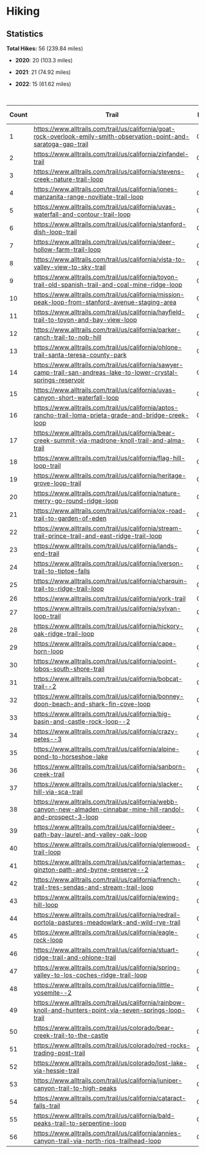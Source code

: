 
# Hiking

## Statistics

**Total Hikes:** 56 (239.84 miles)

* **2020**: 20 (103.3 miles)

* **2021**: 21 (74.92 miles)

* **2022**: 15 (61.62 miles)


<br>

| Count | Trail | Location | Distance (Miles) | Date Completed |
| ----- | ----- | ----- | ----- | ----- |
| 1 | https://www.alltrails.com/trail/us/california/goat-rock-overlook-emily-smith-observation-point-and-saratoga-gap-trail | California | 3.44 | 7/12/2020 |
| 2 | https://www.alltrails.com/trail/us/california/zinfandel-trail | California | 5.39 | 7/19/2020 |
| 3 | https://www.alltrails.com/trail/us/california/stevens-creek-nature-trail-loop | California | 3.8 | 7/26/2020 |
| 4 | https://www.alltrails.com/trail/us/california/jones-manzanita-range-novitiate-trail-loop | California | 4 | 8/2/2020 |
| 5 | https://www.alltrails.com/trail/us/california/uvas-waterfall-and-contour-trail-loop | California | 3.5 | 8/9/2020 |
| 6 | https://www.alltrails.com/trail/us/california/stanford-dish-loop-trail | California | 4 | 8/30/2020 |
| 7 | https://www.alltrails.com/trail/us/california/deer-hollow-farm-trail-loop | California | 4.69 | 9/7/2020 |
| 8 | https://www.alltrails.com/trail/us/california/vista-to-valley-view-to-sky-trail | California | 4 | 9/27/2020 |
| 9 | https://www.alltrails.com/trail/us/california/toyon-trail-old-spanish-trail-and-coal-mine-ridge-loop | California | 5 | 10/4/2020 |
| 10 | https://www.alltrails.com/trail/us/california/mission-peak-loop-from-stanford-avenue-staging-area | California | 8.5 | 10/11/2020 |
| 11 | https://www.alltrails.com/trail/us/california/hayfield-trail-to-toyon-and-bay-view-loop | California | 4.77 | 10/18/2020 |
| 12 | https://www.alltrails.com/trail/us/california/parker-ranch-trail-to-nob-hill | California | 5.13 | 10/25/2020 |
| 13 | https://www.alltrails.com/trail/us/california/ohlone-trail-santa-teresa-county-park | California | 3.91 | 11/8/2020 |
| 14 | https://www.alltrails.com/trail/us/california/sawyer-camp-trail-san-andreas-lake-to-lower-crystal-springs-reservoir | California | 4.71 | 11/25/2020 |
| 15 | https://www.alltrails.com/trail/us/california/uvas-canyon-short-waterfall-loop | California | 1.6 | 12/20/2020 |
| 16 | https://www.alltrails.com/trail/us/california/aptos-rancho-trail-loma-prieta-grade-and-bridge-creek-loop | California | 12.5 | 12/21/2020 |
| 17 | https://www.alltrails.com/trail/us/california/bear-creek-summit-via-madrone-knoll-trail-and-alma-trail | California | 8.3 | 12/23/2020 |
| 18 | https://www.alltrails.com/trail/us/california/flag-hill-loop-trail | California | 4.74 | 12/24/2020 |
| 19 | https://www.alltrails.com/trail/us/california/heritage-grove-loop-trail | California | 4.82 | 12/27/2020 |
| 20 | https://www.alltrails.com/trail/us/california/nature-merry-go-round-ridge-loop | California | 6.5 | 12/29/2020 |
| 21 | https://www.alltrails.com/trail/us/california/ox-road-trail-to-garden-of-eden | California | 2.24 | 1/1/2021 |
| 22 | https://www.alltrails.com/trail/us/california/stream-trail-prince-trail-and-east-ridge-trail-loop | California | 2 | 1/17/2021 |
| 23 | https://www.alltrails.com/trail/us/california/lands-end-trail | California | 2.2 | 2/14/2021 |
| 24 | https://www.alltrails.com/trail/us/california/iverson-trail-to-tiptoe-falls | California | 2.95 | 4/11/2021 |
| 25 | https://www.alltrails.com/trail/us/california/charquin-trail-to-ridge-trail-loop | California | 4 | 4/18/2021 |
| 26 | https://www.alltrails.com/trail/us/california/york-trail | California | 2.86 | 5/2/2021 |
| 27 | https://www.alltrails.com/trail/us/california/sylvan-loop-trail | California | 3.4 | 5/9/2021 |
| 28 | https://www.alltrails.com/trail/us/california/hickory-oak-ridge-trail-loop | California | 1.72 | 5/16/2021 |
| 29 | https://www.alltrails.com/trail/us/california/cape-horn-loop | California | 4.27 | 5/31/2021 |
| 30 | https://www.alltrails.com/trail/us/california/point-lobos-south-shore-trail | California | 3.53 | 6/12/2021 |
| 31 | https://www.alltrails.com/trail/us/california/bobcat-trail--2 | California | 4.12 | 6/13/2021 |
| 32 | https://www.alltrails.com/trail/us/california/bonney-doon-beach-and-shark-fin-cove-loop | California | 2.85 | 6/20/2021 |
| 33 | https://www.alltrails.com/trail/us/california/big-basin-and-castle-rock-loop--2 | California | 9.07 | 6/27/2021 |
| 34 | https://www.alltrails.com/trail/us/california/crazy-petes--3 | California | 2.8 | 7/4/2021 |
| 35 | https://www.alltrails.com/trail/us/california/alpine-pond-to-horseshoe-lake | California | 4.16 | 7/18/2021 |
| 36 | https://www.alltrails.com/trail/us/california/sanborn-creek-trail | California | 2.54 | 8/8/2021 |
| 37 | https://www.alltrails.com/trail/us/california/slacker-hill-via-sca-trail | California | 3.84 | 9/5/2021 |
| 38 | https://www.alltrails.com/trail/us/california/webb-canyon-new-almaden-cinnabar-mine-hill-randol-and-prospect-3-loop | California | 6.4 | 10/11/2021 |
| 39 | https://www.alltrails.com/trail/us/california/deer-path-bay-laurel-and-valley-oak-loop | California | 3.73 | 11/7/2021 |
| 40 | https://www.alltrails.com/trail/us/california/glenwood-trail-loop | California | 3.41 | 11/26/2021 |
| 41 | https://www.alltrails.com/trail/us/california/artemas-ginzton-path-and-byrne-preserve--2 | California | 2.83 | 12/31/2021 |
| 42 | https://www.alltrails.com/trail/us/california/french-trail-tres-sendas-and-stream-trail-loop | California | 3.5 | 1/17/2022 |
| 43 | https://www.alltrails.com/trail/us/california/ewing-hill-loop | California | 4.78 | 2/27/2022 |
| 44 | https://www.alltrails.com/trail/us/california/redrail-portola-pastures-meadowlark-and-wild-rye-trail | California | 3.41 | 3/27/2022 |
| 45 | https://www.alltrails.com/trail/us/california/eagle-rock-loop | California | 3.49 | 4/17/2022 |
| 46 | https://www.alltrails.com/trail/us/california/stuart-ridge-trail-and-ohlone-trail | California | 8.4 | 5/1/2022 |
| 47 | https://www.alltrails.com/trail/us/california/spring-valley-to-los-coches-ridge-trail-loop | California | 4.02 | 5/8/2022 |
| 48 | https://www.alltrails.com/trail/us/california/little-yosemite--2 | California | 3.68 | 5/15/2022 |
| 49 | https://www.alltrails.com/trail/us/california/rainbow-knoll-and-hunters-point-via-seven-springs-loop-trail | California | 4.11 | 5/21/2022 |
| 50 | https://www.alltrails.com/trail/us/colorado/bear-creek-trail-to-the-castle | Colorado | 3.67 | 6/12/2022 |
| 51 | https://www.alltrails.com/trail/us/colorado/red-rocks-trading-post-trail | Colorado | 1.94 | 6/13/2022 |
| 52 | https://www.alltrails.com/trail/us/colorado/lost-lake-via-hessie-trail | Colorado | 5.04 | 6/15/2022 |
| 53 | https://www.alltrails.com/trail/us/california/juniper-canyon-trail-to-high-peaks | California | 4.91 | 6/19/2022 |
| 54 | https://www.alltrails.com/trail/us/california/cataract-falls-trail | California | 4.17 | 7/3/2022 |
| 55 | https://www.alltrails.com/trail/us/california/bald-peaks-trail-to-serpentine-loop | California | 4.71 | 7/25/2022 |
| 56 | https://www.alltrails.com/trail/us/california/annies-canyon-trail-via-north-rios-trailhead-loop | California | 1.79 | 8/8/2022 |

